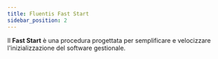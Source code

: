 ```yaml
---
title: Fluentis Fast Start
sidebar_position: 2
---
```


Il **Fast Start** è una procedura progettata per semplificare e velocizzare l'inizializzazione del software gestionale.